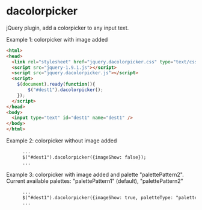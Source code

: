 dacolorpicker
=============

jQuery plugin, add a colorpicker to any input text.


Example 1: colorpicker with image added
```html
<html>
<head>
  <link rel="stylesheet" href="jquery.dacolorpicker.css" type="text/css"/>
  <script src="jquery-1.9.1.js"></script>
  <script src="jquery.dacolorpicker.js"></script>
  <script>
    $(document).ready(function(){
  		$("#dest1").dacolorpicker();
  	});
  </script>
</head>
<body>
  <input type="text" id="dest1" name="dest1" />
</body>
</html>
```

Example 2: colorpicker without image added
```html
      ...
      $("#dest1").dacolorpicker({imageShow: false});
      ...

```

Example 3: colorpicker with image added and palette "palettePattern2". Current available palettes: "palettePattern1" (default), "palettePattern2"
```html
      ...
      $("#dest1").dacolorpicker({imageShow: true, paletteType: "palettePattern2"});
      ...

```